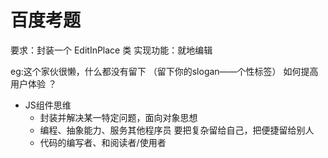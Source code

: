 # 百度考题

要求：封装一个 EditInPlace 类 
实现功能：就地编辑

eg:这个家伙很懒，什么都没有留下 （留下你的slogan——个性标签） 
如何提高用户体验 ？

- JS组件思维
    - 封装并解决某一特定问题，面向对象思想
    - 编程、抽象能力、服务其他程序员
        要把复杂留给自己，把便捷留给别人
    - 代码的编写者、和阅读者/使用者
